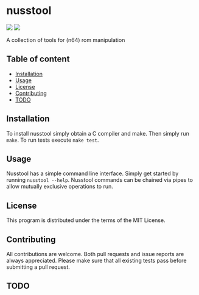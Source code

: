 
# nusstool

![](https://github.com/unlink2/nusstool/actions/workflows/build.yml/badge.svg)
![](https://github.com/unlink2/nusstool/actions/workflows/test.yml/badge.svg)

A collection of tools for (n64) rom manipulation

## Table of content

- [Installation](#Installation)
- [Usage](#Usage)
- [License](#License)
- [Contributing](#Contributing)
- [TODO](#TODO)

## Installation

To install nusstool simply obtain a C compiler and make.
Then simply run `make`.
To run tests execute `make test`.

## Usage

Nusstool has a simple command line interface.
Simply get started by running `nusstool --help`.
Nusstool commands can be chained via pipes to allow mutually
exclusive operations to run.

## License

This program is distributed under the terms of the MIT License.

## Contributing

All contributions are welcome.
Both pull requests and issue reports are always appreciated.
Please make sure that all existing tests pass before submitting a pull request.

## TODO

